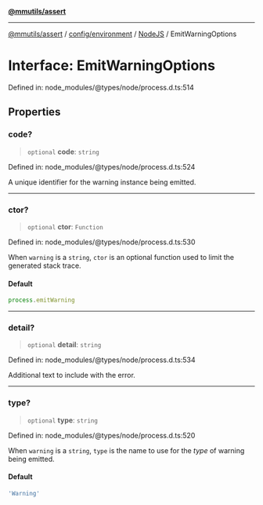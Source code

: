 [**@mmutils/assert**](../../../../../README.md)

***

[@mmutils/assert](../../../../../modules.md) / [config/environment](../../../README.md) / [NodeJS](../README.md) / EmitWarningOptions

# Interface: EmitWarningOptions

Defined in: node\_modules/@types/node/process.d.ts:514

## Properties

### code?

> `optional` **code**: `string`

Defined in: node\_modules/@types/node/process.d.ts:524

A unique identifier for the warning instance being emitted.

***

### ctor?

> `optional` **ctor**: `Function`

Defined in: node\_modules/@types/node/process.d.ts:530

When `warning` is a `string`, `ctor` is an optional function used to limit the generated stack trace.

#### Default

```ts
process.emitWarning
```

***

### detail?

> `optional` **detail**: `string`

Defined in: node\_modules/@types/node/process.d.ts:534

Additional text to include with the error.

***

### type?

> `optional` **type**: `string`

Defined in: node\_modules/@types/node/process.d.ts:520

When `warning` is a `string`, `type` is the name to use for the _type_ of warning being emitted.

#### Default

```ts
'Warning'
```
